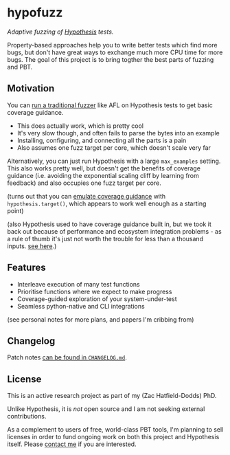 # hypofuzz

*Adaptive fuzzing of [Hypothesis](https://hypothesis.readthedocs.io) tests.*


Property-based approaches help you to write better tests which find more bugs,
but don't have great ways to exchange much more CPU time for more bugs.
The goal of this project is to bring togther the best parts of fuzzing and PBT.


## Motivation

You can [run a traditional fuzzer](https://hypothesis.readthedocs.io/en/latest/details.html#use-with-external-fuzzers)
like AFL on Hypothesis tests to get basic coverage guidance.

- This does actually work, which is pretty cool
- It's very slow though, and often fails to parse the bytes into an example
- Installing, configuring, and connecting all the parts is a pain
- Also assumes one fuzz target per core, which doesn't scale very far

Alternatively, you can just run Hypothesis with a large `max_examples` setting.
This also works pretty well, but doesn't get the benefits of coverage guidance
(i.e. avoiding the exponential scaling cliff by learning from feedback) and
also occupies one fuzz target per core.

(turns out that you can [emulate coverage guidance](https://engineering.backtrace.io/posts/2020-03-11-how-hard-is-it-to-guide-test-case-generators-with-branch-coverage-feedback/)
with `hypothesis.target()`, which appears to work well enough as a starting point)

(also Hypothesis used to have coverage guidance built in, but we took it back out
because of performance and ecosystem integration problems - as a rule of thumb it's
just not worth the trouble for less than a thousand inputs.
[see here](https://github.com/HypothesisWorks/hypothesis/pulls?q=is%3Amerged+use_coverage).)


## Features

- Interleave execution of many test functions
- Prioritise functions where we expect to make progress
- Coverage-guided exploration of your system-under-test
- Seamless python-native and CLI integrations

(see personal notes for more plans, and papers I'm cribbing from)


## Changelog

Patch notes [can be found in `CHANGELOG.md`](https://github.com/Zac-HD/hypofuzz/blob/master/CHANGELOG.md).


## License

This is an active research project as part of my (Zac Hatfield-Dodds) PhD.

Unlike Hypothesis, it is *not* open source and I am not seeking external contributions.

As a complement to users of free, world-class PBT tools, I'm planning to sell
licenses in order to fund ongoing work on both this project and Hypothesis itself.
Please [contact me](mailto:sales@hypofuzz.com) if you are interested.
